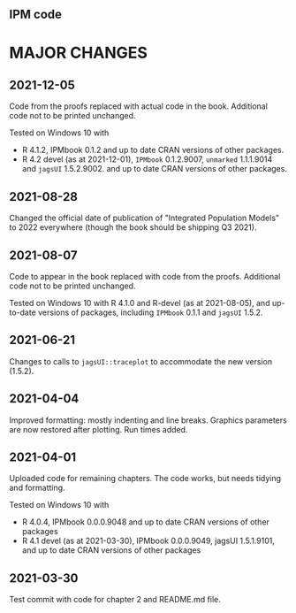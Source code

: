 ## IPM code

# MAJOR CHANGES

## 2021-12-05

Code from the proofs replaced with actual code in the book. Additional code not to be printed unchanged.

Tested on Windows 10 with
* R 4.1.2, IPMbook 0.1.2 and up to date CRAN versions of other packages.
* R 4.2 devel (as at 2021-12-01), `IPMbook` 0.1.2.9007, `unmarked` 1.1.1.9014 and `jagsUI` 1.5.2.9002. and up to date CRAN versions of other packages.

## 2021-08-28

Changed the official date of publication of "Integrated Population Models" to 2022 everywhere (though the book should be shipping Q3 2021).

## 2021-08-07

Code to appear in the book replaced with code from the proofs. Additional code not to be printed unchanged.

Tested on Windows 10 with R 4.1.0 and R-devel (as at 2021-08-05), and up-to-date versions of packages, including `IPMbook` 0.1.1 and `jagsUI` 1.5.2.

## 2021-06-21

Changes to calls to `jagsUI::traceplot` to accommodate the new version (1.5.2).

## 2021-04-04

Improved formatting: mostly indenting and line breaks. Graphics parameters are now restored after plotting. Run times added.

## 2021-04-01

Uploaded code for remaining chapters. The code works, but needs tidying and formatting.

Tested on Windows 10 with
* R 4.0.4, IPMbook 0.0.0.9048 and up to date CRAN versions of other packages
* R 4.1 devel (as at 2021-03-30), IPMbook 0.0.0.9049, jagsUI 1.5.1.9101, and up to date CRAN versions of other packages

## 2021-03-30

Test commit with code for chapter 2 and README.md file.

